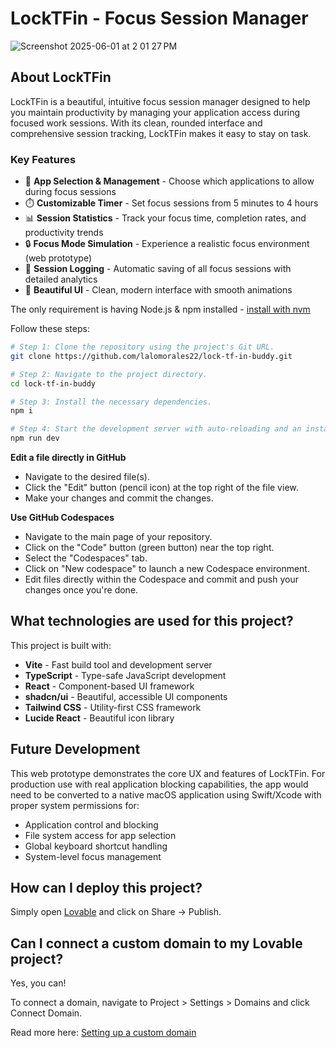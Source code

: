 
# LockTFin - Focus Session Manager

![Screenshot 2025-06-01 at 2 01 27 PM](https://github.com/user-attachments/assets/4d7c9129-58d8-4f92-ae77-d80b524be04f)


## About LockTFin

LockTFin is a beautiful, intuitive focus session manager designed to help you maintain productivity by managing your application access during focused work sessions. With its clean, rounded interface and comprehensive session tracking, LockTFin makes it easy to stay on task.

### Key Features

- 🎯 **App Selection & Management** - Choose which applications to allow during focus sessions
- ⏱️ **Customizable Timer** - Set focus sessions from 5 minutes to 4 hours
- 📊 **Session Statistics** - Track your focus time, completion rates, and productivity trends
- 🔒 **Focus Mode Simulation** - Experience a realistic focus environment (web prototype)
- 💾 **Session Logging** - Automatic saving of all focus sessions with detailed analytics
- 🎨 **Beautiful UI** - Clean, modern interface with smooth animations

The only requirement is having Node.js & npm installed - [install with nvm](https://github.com/nvm-sh/nvm#installing-and-updating)

Follow these steps:

```sh
# Step 1: Clone the repository using the project's Git URL.
git clone https://github.com/lalomorales22/lock-tf-in-buddy.git

# Step 2: Navigate to the project directory.
cd lock-tf-in-buddy

# Step 3: Install the necessary dependencies.
npm i

# Step 4: Start the development server with auto-reloading and an instant preview.
npm run dev
```

**Edit a file directly in GitHub**

- Navigate to the desired file(s).
- Click the "Edit" button (pencil icon) at the top right of the file view.
- Make your changes and commit the changes.

**Use GitHub Codespaces**

- Navigate to the main page of your repository.
- Click on the "Code" button (green button) near the top right.
- Select the "Codespaces" tab.
- Click on "New codespace" to launch a new Codespace environment.
- Edit files directly within the Codespace and commit and push your changes once you're done.

## What technologies are used for this project?

This project is built with:

- **Vite** - Fast build tool and development server
- **TypeScript** - Type-safe JavaScript development
- **React** - Component-based UI framework
- **shadcn/ui** - Beautiful, accessible UI components
- **Tailwind CSS** - Utility-first CSS framework
- **Lucide React** - Beautiful icon library

## Future Development

This web prototype demonstrates the core UX and features of LockTFin. For production use with real application blocking capabilities, the app would need to be converted to a native macOS application using Swift/Xcode with proper system permissions for:

- Application control and blocking
- File system access for app selection
- Global keyboard shortcut handling
- System-level focus management

## How can I deploy this project?

Simply open [Lovable](https://lovable.dev/projects/6ae09e0f-736b-4b32-b238-1780c5892bb8) and click on Share → Publish.

## Can I connect a custom domain to my Lovable project?

Yes, you can!

To connect a domain, navigate to Project > Settings > Domains and click Connect Domain.

Read more here: [Setting up a custom domain](https://docs.lovable.dev/tips-tricks/custom-domain#step-by-step-guide)
